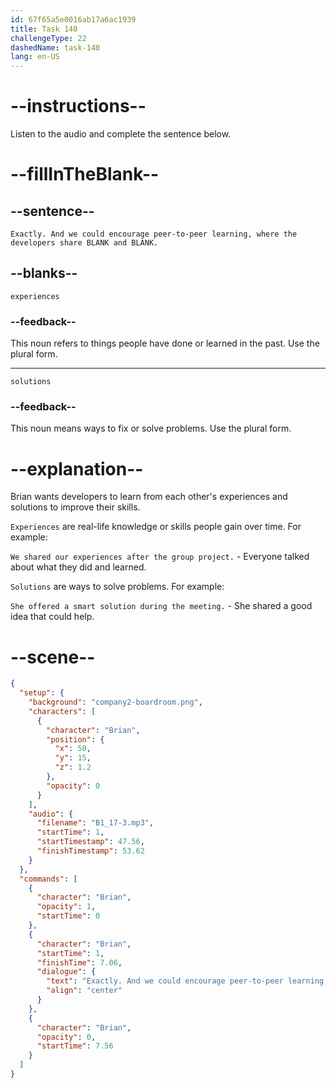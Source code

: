 ```yaml
---
id: 67f65a5e0016ab17a6ac1939
title: Task 140
challengeType: 22
dashedName: task-140
lang: en-US
---
```


<!-- (audio) Brian: Exactly. And we could encourage peer-to-peer learning, where the developers share experiences and solutions. -->

# --instructions--

Listen to the audio and complete the sentence below.

# --fillInTheBlank--

## --sentence--

`Exactly. And we could encourage peer-to-peer learning, where the developers share BLANK and BLANK.`

## --blanks--

`experiences`

### --feedback--

This noun refers to things people have done or learned in the past. Use the plural form.

---

`solutions`

### --feedback--

This noun means ways to fix or solve problems. Use the plural form.

# --explanation--

Brian wants developers to learn from each other's experiences and solutions to improve their skills.

`Experiences` are real-life knowledge or skills people gain over time. For example:

`We shared our experiences after the group project.` - Everyone talked about what they did and learned.

`Solutions` are ways to solve problems. For example:

`She offered a smart solution during the meeting.` - She shared a good idea that could help.

# --scene--

```json
{
  "setup": {
    "background": "company2-boardroom.png",
    "characters": [
      {
        "character": "Brian",
        "position": {
          "x": 50,
          "y": 15,
          "z": 1.2
        },
        "opacity": 0
      }
    ],
    "audio": {
      "filename": "B1_17-3.mp3",
      "startTime": 1,
      "startTimestamp": 47.56,
      "finishTimestamp": 53.62
    }
  },
  "commands": [
    {
      "character": "Brian",
      "opacity": 1,
      "startTime": 0
    },
    {
      "character": "Brian",
      "startTime": 1,
      "finishTime": 7.06,
      "dialogue": {
        "text": "Exactly. And we could encourage peer-to-peer learning, where the developers share experiences and solutions.",
        "align": "center"
      }
    },
    {
      "character": "Brian",
      "opacity": 0,
      "startTime": 7.56
    }
  ]
}
```
